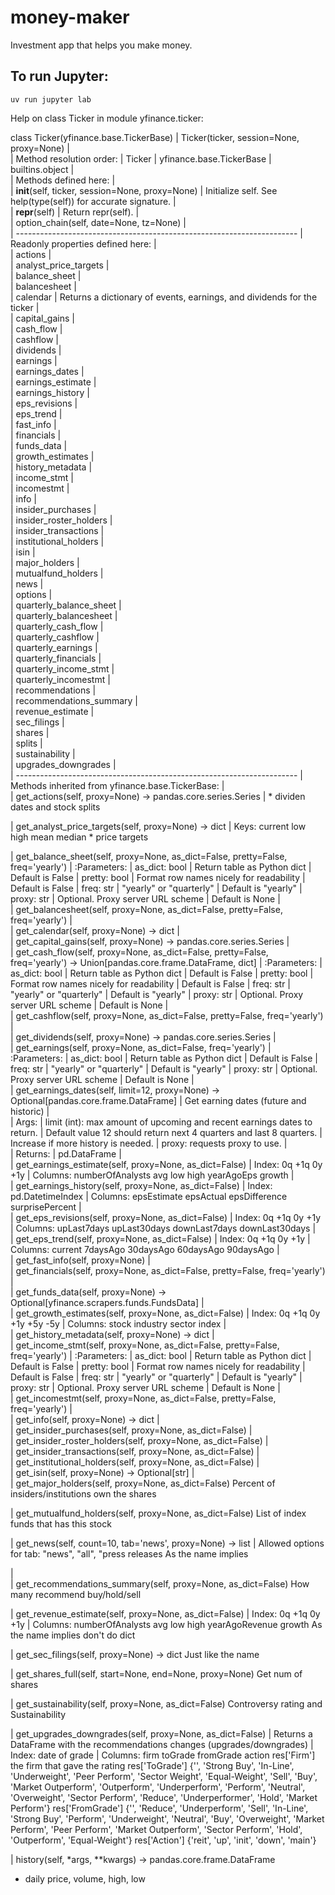 # money-maker
Investment app that helps you make money.

## To run Jupyter:
```
uv run jupyter lab
```

Help on class Ticker in module yfinance.ticker:

class Ticker(yfinance.base.TickerBase)
 |  Ticker(ticker, session=None, proxy=None)
 |  
 |  Method resolution order:
 |      Ticker
 |      yfinance.base.TickerBase
 |      builtins.object
 |  
 |  Methods defined here:
 |  
 |  __init__(self, ticker, session=None, proxy=None)
 |      Initialize self.  See help(type(self)) for accurate signature.
 |  
 |  __repr__(self)
 |      Return repr(self).
 |  
 |  option_chain(self, date=None, tz=None)
 |  
 |  ----------------------------------------------------------------------
 |  Readonly properties defined here:
 |  
 |  actions
 |  
 |  analyst_price_targets
 |  
 |  balance_sheet
 |  
 |  balancesheet
 |  
 |  calendar
 |      Returns a dictionary of events, earnings, and dividends for the ticker
 |  
 |  capital_gains
 |  
 |  cash_flow
 |  
 |  cashflow
 |  
 |  dividends
 |  
 |  earnings
 |  
 |  earnings_dates
 |  
 |  earnings_estimate
 |  
 |  earnings_history
 |  
 |  eps_revisions
 |  
 |  eps_trend
 |  
 |  fast_info
 |  
 |  financials
 |  
 |  funds_data
 |  
 |  growth_estimates
 |  
 |  history_metadata
 |  
 |  income_stmt
 |  
 |  incomestmt
 |  
 |  info
 |  
 |  insider_purchases
 |  
 |  insider_roster_holders
 |  
 |  insider_transactions
 |  
 |  institutional_holders
 |  
 |  isin
 |  
 |  major_holders
 |  
 |  mutualfund_holders
 |  
 |  news
 |  
 |  options
 |  
 |  quarterly_balance_sheet
 |  
 |  quarterly_balancesheet
 |  
 |  quarterly_cash_flow
 |  
 |  quarterly_cashflow
 |  
 |  quarterly_earnings
 |  
 |  quarterly_financials
 |  
 |  quarterly_income_stmt
 |  
 |  quarterly_incomestmt
 |  
 |  recommendations
 |  
 |  recommendations_summary
 |  
 |  revenue_estimate
 |  
 |  sec_filings
 |  
 |  shares
 |  
 |  splits
 |  
 |  sustainability
 |  
 |  upgrades_downgrades
 |  
 |  ----------------------------------------------------------------------
 |  Methods inherited from yfinance.base.TickerBase:
 |  
 |  get_actions(self, proxy=None) -> pandas.core.series.Series
 |  * dividen dates and stock splits

 |  get_analyst_price_targets(self, proxy=None) -> dict
 |      Keys:   current  low  high  mean  median
    * price targets

 |  get_balance_sheet(self, proxy=None, as_dict=False, pretty=False, freq='yearly')
 |      :Parameters:
 |          as_dict: bool
 |              Return table as Python dict
 |              Default is False
 |          pretty: bool
 |              Format row names nicely for readability
 |              Default is False
 |          freq: str
 |              "yearly" or "quarterly"
 |              Default is "yearly"
 |          proxy: str
 |              Optional. Proxy server URL scheme
 |              Default is None
 |  
 |  get_balancesheet(self, proxy=None, as_dict=False, pretty=False, freq='yearly')
 |  
 |  get_calendar(self, proxy=None) -> dict
 |  
 |  get_capital_gains(self, proxy=None) -> pandas.core.series.Series
 |  
 |  get_cash_flow(self, proxy=None, as_dict=False, pretty=False, freq='yearly') -> Union[pandas.core.frame.DataFrame, dict]
 |      :Parameters:
 |          as_dict: bool
 |              Return table as Python dict
 |              Default is False
 |          pretty: bool
 |              Format row names nicely for readability
 |              Default is False
 |          freq: str
 |              "yearly" or "quarterly"
 |              Default is "yearly"
 |          proxy: str
 |              Optional. Proxy server URL scheme
 |              Default is None
 |  
 |  get_cashflow(self, proxy=None, as_dict=False, pretty=False, freq='yearly')
 |  
 |  get_dividends(self, proxy=None) -> pandas.core.series.Series
 |  
 |  get_earnings(self, proxy=None, as_dict=False, freq='yearly')
 |      :Parameters:
 |          as_dict: bool
 |              Return table as Python dict
 |              Default is False
 |          freq: str
 |              "yearly" or "quarterly"
 |              Default is "yearly"
 |          proxy: str
 |              Optional. Proxy server URL scheme
 |              Default is None
 |  
 |  get_earnings_dates(self, limit=12, proxy=None) -> Optional[pandas.core.frame.DataFrame]
 |      Get earning dates (future and historic)
 |      
 |      Args:
 |          limit (int): max amount of upcoming and recent earnings dates to return.
 |              Default value 12 should return next 4 quarters and last 8 quarters.
 |              Increase if more history is needed.
 |          proxy: requests proxy to use.
 |      
 |      Returns:
 |          pd.DataFrame
 |  
 |  get_earnings_estimate(self, proxy=None, as_dict=False)
 |      Index:      0q  +1q  0y  +1y
 |      Columns:    numberOfAnalysts  avg  low  high  yearAgoEps  growth
 |  
 |  get_earnings_history(self, proxy=None, as_dict=False)
 |      Index:      pd.DatetimeIndex
 |      Columns:    epsEstimate  epsActual  epsDifference  surprisePercent
 |  
 |  get_eps_revisions(self, proxy=None, as_dict=False)
 |      Index:      0q  +1q  0y  +1y
 |      Columns:    upLast7days  upLast30days  downLast7days  downLast30days
 |  
 |  get_eps_trend(self, proxy=None, as_dict=False)
 |      Index:      0q  +1q  0y  +1y
 |      Columns:    current  7daysAgo  30daysAgo  60daysAgo  90daysAgo
 |  
 |  get_fast_info(self, proxy=None)
 |  
 |  get_financials(self, proxy=None, as_dict=False, pretty=False, freq='yearly')
 |  
 |  get_funds_data(self, proxy=None) -> Optional[yfinance.scrapers.funds.FundsData]
 |  
 |  get_growth_estimates(self, proxy=None, as_dict=False)
 |      Index:      0q  +1q  0y  +1y +5y -5y
 |      Columns:    stock  industry  sector  index
 |  
 |  get_history_metadata(self, proxy=None) -> dict
 |  
 |  get_income_stmt(self, proxy=None, as_dict=False, pretty=False, freq='yearly')
 |      :Parameters:
 |          as_dict: bool
 |              Return table as Python dict
 |              Default is False
 |          pretty: bool
 |              Format row names nicely for readability
 |              Default is False
 |          freq: str
 |              "yearly" or "quarterly"
 |              Default is "yearly"
 |          proxy: str
 |              Optional. Proxy server URL scheme
 |              Default is None
 |  
 |  get_incomestmt(self, proxy=None, as_dict=False, pretty=False, freq='yearly')
 |  
 |  get_info(self, proxy=None) -> dict
 |  
 |  get_insider_purchases(self, proxy=None, as_dict=False)
 |  
 |  get_insider_roster_holders(self, proxy=None, as_dict=False)
 |  
 |  get_insider_transactions(self, proxy=None, as_dict=False)
 |  
 |  get_institutional_holders(self, proxy=None, as_dict=False)
 |  
 |  get_isin(self, proxy=None) -> Optional[str]
 |  
 |  get_major_holders(self, proxy=None, as_dict=False)
Percent of insiders/institutions own the shares

 |  get_mutualfund_holders(self, proxy=None, as_dict=False)
List of index funds that has this stock

 |  get_news(self, count=10, tab='news', proxy=None) -> list
 |      Allowed options for tab: "news", "all", "press releases
As the name implies

 |  
 |  get_recommendations_summary(self, proxy=None, as_dict=False)
How many recommend buy/hold/sell

 |  get_revenue_estimate(self, proxy=None, as_dict=False)
 |      Index:      0q  +1q  0y  +1y
 |      Columns:    numberOfAnalysts  avg  low  high  yearAgoRevenue  growth
As the name implies
don't do dict

 |  get_sec_filings(self, proxy=None) -> dict
Just like the name

 |  get_shares_full(self, start=None, end=None, proxy=None)
Get num of shares

 |  get_sustainability(self, proxy=None, as_dict=False)
Controversy rating and Sustainability 

 |  get_upgrades_downgrades(self, proxy=None, as_dict=False)
 |      Returns a DataFrame with the recommendations changes (upgrades/downgrades)
 |      Index: date of grade
 |      Columns: firm toGrade fromGrade action
res['Firm'] the firm that gave the rating
res['ToGrade'] {'', 'Strong Buy', 'In-Line', 'Underweight', 'Peer Perform', 'Sector Weight', 'Equal-Weight', 'Sell', 'Buy', 'Market Outperform', 'Outperform', 'Underperform', 'Perform', 'Neutral', 'Overweight', 'Sector Perform', 'Reduce', 'Underperformer', 'Hold', 'Market Perform'}
res['FromGrade'] {'', 'Reduce', 'Underperform', 'Sell', 'In-Line', 'Strong Buy', 'Perform', 'Underweight', 'Neutral', 'Buy', 'Overweight', 'Market Perform', 'Peer Perform', 'Market Outperform', 'Sector Perform', 'Hold', 'Outperform', 'Equal-Weight'}
res['Action'] {'reit', 'up', 'init', 'down', 'main'}

 |  history(self, *args, **kwargs) -> pandas.core.frame.DataFrame
* daily price, volume, high, low

